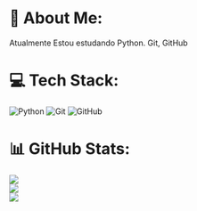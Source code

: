 # 💫 About Me:
Atualmente Estou estudando Python. Git, GitHub


# 💻 Tech Stack:
![Python](https://img.shields.io/badge/python-3670A0?style=for-the-badge&logo=python&logoColor=ffdd54) ![Git](https://img.shields.io/badge/git-%23F05033.svg?style=for-the-badge&logo=git&logoColor=white) ![GitHub](https://img.shields.io/badge/github-%23121011.svg?style=for-the-badge&logo=github&logoColor=white)
# 📊 GitHub Stats:
![](https://github-readme-stats.vercel.app/api?username=AlexSouza0&theme=radical&hide_border=true&include_all_commits=false&count_private=false)<br/>
![](https://github-readme-streak-stats.herokuapp.com/?user=AlexSouza0&theme=radical&hide_border=true)<br/>
![](https://github-readme-stats.vercel.app/api/top-langs/?username=AlexSouza0&theme=radical&hide_border=true&include_all_commits=false&count_private=false&layout=compact)
